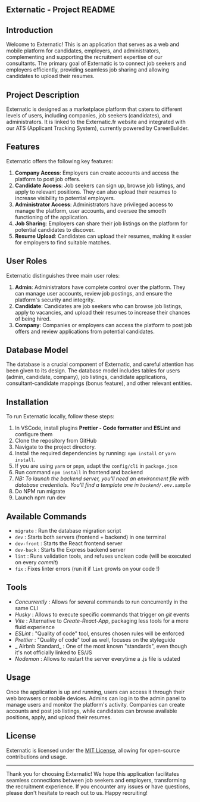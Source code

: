 
## Externatic - Project README


## Introduction

Welcome to Externatic! This is an application that serves as a web and mobile platform for candidates, employers, and administrators, complementing and supporting the recruitment expertise of our consultants. The primary goal of Externatic is to connect job seekers and employers efficiently, providing seamless job sharing and allowing candidates to upload their resumes.

## Project Description

Externatic is designed as a marketplace platform that caters to different levels of users, including companies, job seekers (candidates), and administrators. It is linked to the Externatic.fr website and integrated with our ATS (Applicant Tracking System), currently powered by CareerBuilder.

## Features

Externatic offers the following key features:

1. **Company Access**: Employers can create accounts and access the platform to post job offers.
2. **Candidate Access**: Job seekers can sign up, browse job listings, and apply to relevant positions. They can also upload their resumes to increase visibility to potential employers.
3. **Administrator Access**: Administrators have privileged access to manage the platform, user accounts, and oversee the smooth functioning of the application.
4. **Job Sharing**: Employers can share their job listings on the platform for potential candidates to discover.
5. **Resume Upload**: Candidates can upload their resumes, making it easier for employers to find suitable matches.


## User Roles

Externatic distinguishes three main user roles:

1. **Admin**: Administrators have complete control over the platform. They can manage user accounts, review job postings, and ensure the platform's security and integrity.
2. **Candidate**: Candidates are job seekers who can browse job listings, apply to vacancies, and upload their resumes to increase their chances of being hired.
3. **Company**: Companies or employers can access the platform to post job offers and review applications from potential candidates.

## Database Model

The database is a crucial component of Externatic, and careful attention has been given to its design. The database model includes tables for users (admin, candidate, company), job listings, candidate applications, consultant-candidate mappings (bonus feature), and other relevant entities.

## Installation

To run Externatic locally, follow these steps:


1. In VSCode, install plugins **Prettier - Code formatter** and **ESLint** and configure them
2. Clone the repository from GitHub
3. Navigate to the project directory.
4. Install the required dependencies by running: `npm install` or `yarn install`.
5. If you are using `yarn` or `pnpm`, adapt the `config/cli` in `package.json`
6. Run command `npm install` in frontend and backend
7. _NB: To launch the backend server, you'll need an environment file with database credentials. You'll find a template one in `backend/.env.sample`_
8. Do NPM run migrate
9. Launch npm run dev


## Available Commands

- `migrate` : Run the database migration script
- `dev` : Starts both servers (frontend + backend) in one terminal
- `dev-front` : Starts the React frontend server
- `dev-back` : Starts the Express backend server
- `lint` : Runs validation tools, and refuses unclean code (will be executed on every _commit_)
- `fix` : Fixes linter errors (run it if `lint` growls on your code !)


## Tools

- _Concurrently_ : Allows for several commands to run concurrently in the same CLI
- _Husky_ : Allows to execute specific commands that trigger on _git_ events
- _Vite_ : Alternative to _Create-React-App_, packaging less tools for a more fluid experience
- _ESLint_ : "Quality of code" tool, ensures chosen rules will be enforced
- _Prettier_ : "Quality of code" tool as well, focuses on the styleguide
- _ Airbnb Standard_ : One of the most known "standards", even though it's not officially linked to ES/JS
- _Nodemon_ : Allows to restart the server everytime a .js file is udated


## Usage
Once the application is up and running, users can access it through their web browsers or mobile devices. Admins can log in to the admin panel to manage users and monitor the platform's activity. Companies can create accounts and post job listings, while candidates can browse available positions, apply, and upload their resumes.



## License

Externatic is licensed under the [MIT License](LICENSE), allowing for open-source contributions and usage.

---

Thank you for choosing Externatic! We hope this application facilitates seamless connections between job seekers and employers, transforming the recruitment experience. If you encounter any issues or have questions, please don't hesitate to reach out to us. Happy recruiting!
